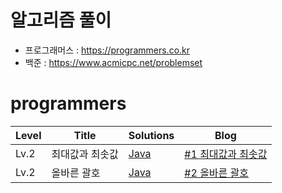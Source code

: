 # 알고리즘 풀이
- 프로그래머스 : https://programmers.co.kr
- 백준 : https://www.acmicpc.net/problemset

# programmers
|Level|Title|Solutions|Blog|
|-----|------|--------|---------|
|Lv.2|최대값과 최솟값|[Java](https://github.com/comsuter/algorithm/blob/main/programmers/GetMinMaxString.java)|[#1 최대값과 최솟값](https://devpad.tistory.com/173)|
|Lv.2|올바른 괄호|[Java](https://github.com/comsuter/algorithm/blob/main/programmers/CorrectParentheses.java)|[#2 올바른 괄호](https://devpad.tistory.com/174)|
